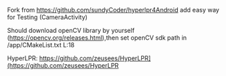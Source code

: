 Fork from https://github.com/sundyCoder/hyperlpr4Android add easy way for Testing (CameraActivity)

Should download openCV library by yourself (https://opencv.org/releases.html),then set openCV sdk path in /app/CMakeList.txt L:18

HyperLPR: https://github.com/zeusees/HyperLPR](https://github.com/zeusees/HyperLPR
